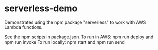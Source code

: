 # serverless-demo
Demonstrates using the npm package "serverless" to work with AWS Lambda functions.

See the npm scripts in package.json.
To run in AWS: npm run deploy and npm run invoke
To run locally: npm start and npm run send
